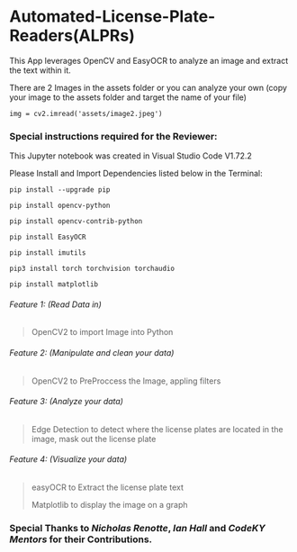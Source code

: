 # Automated-License-Plate-Readers(ALPRs)

This App leverages OpenCV and EasyOCR to analyze an image and extract the text within it.

There are 2 Images in the assets folder or you can analyze your own (copy your image to the assets folder and target the name of your file)

```img = cv2.imread('assets/image2.jpeg')```

### Special instructions required for the Reviewer:

This Jupyter notebook was created in Visual Studio Code V1.72.2

Please Install and Import Dependencies listed below in the Terminal:

```pip install --upgrade pip```

```pip install opencv-python```

```pip install opencv-contrib-python```

```pip install EasyOCR```

```pip install imutils```

```pip3 install torch torchvision torchaudio```

```pip install matplotlib```



###### Feature 1: (Read Data in) 

>OpenCV2 to import Image into Python

###### Feature 2: (Manipulate and clean your data) 

>OpenCV2 to PreProccess the Image, appling filters

###### Feature 3: (Analyze your data) 

>Edge Detection to detect where the license plates are located in the image, mask out the license plate

###### Feature 4: (Visualize your data) 

>easyOCR to Extract the license plate text
>
>Matplotlib to display the image on a graph


### Special Thanks to *Nicholas Renotte*, *Ian Hall* and *CodeKY Mentors* for their Contributions.
